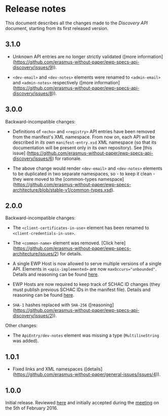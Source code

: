 Release notes
=============

This document describes all the changes made to the *Discovery API* document,
starting from its first released version.

3.1.0
-----

* Unknown API entries are no longer strictly validated ([more information]
  (https://github.com/erasmus-without-paper/ewp-specs-api-discovery/issues/9)).

* `<dev-email>` and `<dev-notes>` elements were renamed to `<admin-email>` and
  `<admin-notes>` respectively ([more information]
  (https://github.com/erasmus-without-paper/ewp-specs-api-discovery/issues/8)).


3.0.0
-----

Backward-incompatible changes:

* Definitions of `<echo>` and `<registry>` API entries have been removed from
  the manifest's XML namespace. From now on, each API will be described in *its
  own* `manifest-entry.xsd` XML namespace (so that its documentation will be
  present only in its own repository). See [this issue]
  (https://github.com/erasmus-without-paper/ewp-specs-api-discovery/issues/6)
  for rationale.

* The above change would render `<dev-email>` and `<dev-notes>` elements to be
  duplicated in two separate namespaces, so - to keep it clean - they were
  moved to the [common-types namespace]
  (https://github.com/erasmus-without-paper/ewp-specs-architecture/blob/stable-v1/common-types.xsd).


2.0.0
-----

Backward-incompatible changes:

* The `<client-certificates-in-use>` element has been renamed to
  `<client-credentials-in-use>`.

* The `<common-name>` element was removed. [Click here]
  (https://github.com/erasmus-without-paper/ewp-specs-architecture/issues/2)
  for details.

* A single EWP Host is now allowed to serve multiple versions of a single API.
  Elements in `<apis-implemented>` are now `maxOccurs="unbounded"`. Details
  and reasoning can be found
  [here](https://github.com/erasmus-without-paper/ewp-specs-architecture/issues/6).

* EWP Hosts are now required to keep track of SCHAC ID changes (they must
  publish previous SCHAC IDs in the manifest file). Details and reasoning can
  be found [here](https://github.com/erasmus-without-paper/ewp-specs-api-discovery/issues/4).

* `SHA-1` hashes replaced with `SHA-256` ([reasoning]
  (https://github.com/erasmus-without-paper/ewp-specs-api-discovery/issues/2)).

Other changes:

* The `ApiEntry/dev-notes` element was missing a type (`MultilineString` was
  added).


1.0.1
-----

* Fixed links and XML namespaces
  ([details] (https://github.com/erasmus-without-paper/general-issues/issues/4)).


1.0.0
-----

Initial release. Reviewed
[here](https://github.com/erasmus-without-paper/ewp-specs-api-discovery/pull/1/files)
and initially accepted during the
[meeting](https://github.com/erasmus-without-paper/general-issues/issues/3)
on the 5th of February 2016.
